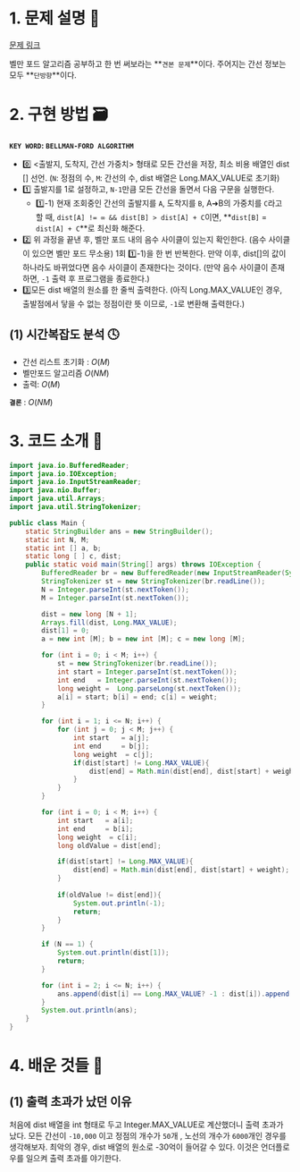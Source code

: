 # 1. 문제 설명 📌

[문제 링크](https://www.acmicpc.net/problem/11657)

벨만 포드 알고리즘 공부하고 한 번 써보라는 **`견본 문제`**이다.
주어지는 간선 정보는 모두 **`단방향`**이다.

# 2. 구현 방법 🗃️

**`KEY WORD`: `BELLMAN-FORD ALGORITHM`**

- 0️⃣ <출발지, 도착지, 간선 가중치> 형태로 모든 간선을 저장, 최소 비용 배열인 dist [] 선언. 
  (`N`: 정점의 수, `M`: 간선의 수, dist 배열은 Long.MAX_VALUE로 초기화)
- 1️⃣ 출발지를 1로 설정하고, `N-1`만큼 모든 간선을 돌면서 다음 구문을 실행한다.
  - 1️⃣-1) 현재 조회중인 간선의 출발지를 `A`, 도착지를 `B`, A➜B의 가중치를 `C`라고 할 때, 
    `dist[A] != ∞︎︎ && dist[B] > dist[A] + C`이면,  **`dist[B]` = `dist[A] + C`**로 최신화 해준다.
- 2️⃣ 위 과정을 끝낸 후, 벨만 포드 내의 음수 사이클이 있는지 확인한다. (음수 사이클이 있으면 벨만 포드 무소용)
  1회 1️⃣-1)을 한 번 반복한다. 만약 이후, dist[]의 값이 하나라도 바뀌었다면 음수 사이클이 존재한다는 것이다. 
  (만약 음수 사이클이 존재하면, `-1` 출력 후 프로그램을 종료한다.) 
- 3️⃣모든 dist 배열의 원소를 한 줄씩 출력한다. (아직 Long.MAX_VALUE인 경우, 출발점에서 닿을 수 없는 정점이란 뜻 이므로, `-1`로 변환해 출력한다.)

## (1) 시간복잡도 분석 🕓

- 간선 리스트 초기화 : $O(M)$
- 벨만포드 알고리즘 $O(NM)$
- 출력: $O(M)$

**`결론`** : $O(NM)$

# 3. 코드 소개 🔎

```java
import java.io.BufferedReader;
import java.io.IOException;
import java.io.InputStreamReader;
import java.nio.Buffer;
import java.util.Arrays;
import java.util.StringTokenizer;

public class Main {
    static StringBuilder ans = new StringBuilder();
    static int N, M;
    static int [] a, b;
    static long [ ] c, dist;
    public static void main(String[] args) throws IOException {
        BufferedReader br = new BufferedReader(new InputStreamReader(System.in));
        StringTokenizer st = new StringTokenizer(br.readLine());
        N = Integer.parseInt(st.nextToken());
        M = Integer.parseInt(st.nextToken());

        dist = new long [N + 1];
        Arrays.fill(dist, Long.MAX_VALUE);
        dist[1] = 0;
        a = new int [M]; b = new int [M]; c = new long [M];

        for (int i = 0; i < M; i++) {
            st = new StringTokenizer(br.readLine());
            int start = Integer.parseInt(st.nextToken());
            int end   = Integer.parseInt(st.nextToken());
            long weight =  Long.parseLong(st.nextToken());
            a[i] = start; b[i] = end; c[i] = weight;
        }

        for (int i = 1; i <= N; i++) {
            for (int j = 0; j < M; j++) {
                int start   = a[j];
                int end     = b[j];
                long weight  = c[j];
                if(dist[start] != Long.MAX_VALUE){
                    dist[end] = Math.min(dist[end], dist[start] + weight);
                }
            }
        }

        for (int i = 0; i < M; i++) {
            int start   = a[i];
            int end     = b[i];
            long weight  = c[i];
            long oldValue = dist[end];

            if(dist[start] != Long.MAX_VALUE){
                dist[end] = Math.min(dist[end], dist[start] + weight);
            }
            
            if(oldValue != dist[end]){
                System.out.println(-1);
                return;
            }
        }

        if (N == 1) {
            System.out.println(dist[1]);
            return;
        }

        for (int i = 2; i <= N; i++) {
            ans.append(dist[i] == Long.MAX_VALUE? -1 : dist[i]).append("\n");
        }
        System.out.println(ans);
    }
}
```



# 4. 배운 것들 🎯

## (1) 출력 초과가 났던 이유

처음에 dist 배열을 int 형태로 두고 Integer.MAX_VALUE로 계산했더니 출력 초과가 났다. 모든 간선이 `-10,000` 이고 정점의 개수가 `50`개 , 노선의 개수가 `6000`개인 경우를 생각해보자. 최악의 경우, dist 배열의 원소로 -30억이 들어갈 수 있다. 이것은 언더플로우를 일으켜 출력 초과를 야기한다.